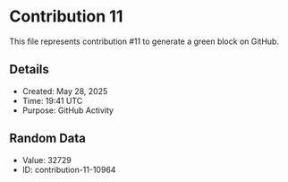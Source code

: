 # Contribution 11

This file represents contribution #11 to generate a green block on GitHub.

## Details
- Created: May 28, 2025
- Time: 19:41 UTC
- Purpose: GitHub Activity

## Random Data
- Value: 32729
- ID: contribution-11-10964
